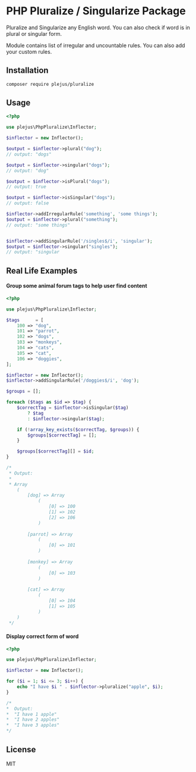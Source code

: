 # PHP Pluralize / Singularize Package
Pluralize and Singularize any English word. You can also check if word is in plural or singular form.

Module contains list of irregular and uncountable rules. You can also add your custom rules.

## Installation

```bash
composer require plejus/pluralize
```

## Usage

```php
<?php

use plejus\PhpPluralize\Inflector;

$inflector = new Inflector();

$output = $inflector->plural("dog");
// output: "dogs"

$output = $inflector->singular("dogs");
// output: "dog"

$output = $inflector->isPlural("dogs");
// output: true

$output = $inflector->isSingular("dogs");
// output: false

$inflector->addIrregularRule('something', 'some things');
$output = $inflector->plural("something");
// output: "some things"


$inflector->addSingularRule('/singles$/i', 'singular');
$output = $inflector->singular("singles");
// output: "singular

```

## Real Life Examples

#### Group some animal forum tags to help user find content

```php
<?php

use plejus\PhpPluralize\Inflector;

$tags      = [
    100 => "dog",
    101 => "parrot",
    102 => "dogs",
    103 => "monkeys",
    104 => "cats",
    105 => "cat",
    106 => "doggies",
];

$inflector = new Inflector();
$inflector->addSingularRule('/doggies$/i', 'dog');

$groups = [];

foreach ($tags as $id => $tag) {
    $correctTag = $inflector->isSingular($tag)
        ? $tag
        : $inflector->singular($tag);

    if (!array_key_exists($correctTag, $groups)) {
        $groups[$correctTag] = [];
    }

    $groups[$correctTag][] = $id;
}

/*
 * Output:
 * 
 * Array
    (
        [dog] => Array
            (
                [0] => 100
                [1] => 102
                [2] => 106
            )
    
        [parrot] => Array
            (
                [0] => 101
            )
    
        [monkey] => Array
            (
                [0] => 103
            )
    
        [cat] => Array
            (
                [0] => 104
                [1] => 105
            )
    )
 */
```

#### Display correct form of word

```php
<?php

use plejus\PhpPluralize\Inflector;

$inflector = new Inflector();

for ($i = 1; $i <= 3; $i++) {
    echo "I have $i " . $inflector->pluralize("apple", $i);
}

/*
*  Output:
*  "I have 1 apple"
*  "I have 2 apples"
*  "I have 3 apples"
*/
```

## License

MIT

